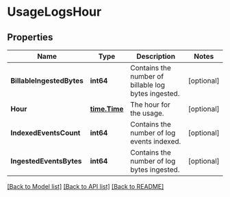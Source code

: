# UsageLogsHour

## Properties

Name | Type | Description | Notes
------------ | ------------- | ------------- | -------------
**BillableIngestedBytes** | **int64** | Contains the number of billable log bytes ingested. | [optional] 
**Hour** | [**time.Time**](time.Time.md) | The hour for the usage. | [optional] 
**IndexedEventsCount** | **int64** | Contains the number of log events indexed. | [optional] 
**IngestedEventsBytes** | **int64** | Contains the number of log bytes ingested. | [optional] 

[[Back to Model list]](../README.md#documentation-for-models) [[Back to API list]](../README.md#documentation-for-api-endpoints) [[Back to README]](../README.md)


